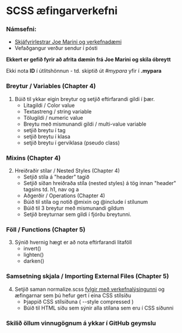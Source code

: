 # SCSS æfingarverkefni 

### Námsefni: 
*	[Skjáfyrirlestrar Joe Marini og verkefnadæmi](http://tskoli.org/vef2b/) 
*	Vefaðgangur verður sendur í pósti

**Ekkert er gefið fyrir að afrita dæmin frá Joe Marini og skila óbreytt**

Ekki nota **ID** í útlitshönnun - td. skiptið út _#mypara_ yfir í **.mypara**

### Breytur / Variables  (Chapter 4)

1.  Búið til ykkar eigin breytur og setjið eftirfarandi gildi í þær.
	*	Litagildi / Color value
	*	Textastreng / string variable 
	*	Tölugildi / numeric value
	*	Breytu með mismunandi gildi / multi-value variable
	*	setjið breytu í tag 
	*	setjið breytu í klasa
	*	setjið breytu í gerviklasa (pseudo class) 

### Mixins (Chapter 4)

2.  Hreiðraðir stílar / Nested Styles (Chapter 4)
	*	Setjið stíla á "header" tagið
	*	Setjið síðan hreiðraða stíla (nested styles) á tög innan "header" tagsins  td. h1, nav og a
	*	Aðgerðir / Operations (Chapter 4)
	*	Búið til stíla og notið @mixin og @include í stílunum
	*	Búið til 3 breytur með mismunandi gildum
	*	Setjið breyturnar sem gildi í fjórðu breytunni.

### Föll / Functions (Chapter 5)

3.  Sýnið hvernig hægt er að nota eftirfarandi litaföll 
	*	invert()
	*	lighten()
	*	darken()

### Samsetning skjala / Importing External Files (Chapter 5)

4. Setjið saman normalize.scss [fylgir með verkefnalýsingunni](lesefni/) og æfingarnar sem þú hefur gert í eina CSS stílsíðu
	*	Þjappið CSS stílsíðuna ( --style compressed )
	*	Búið til HTML síðu sem sýnir alla stílana sem eru í CSS síðunni 


### Skilið öllum vinnugögnum á ykkar í GitHub geymslu
 
